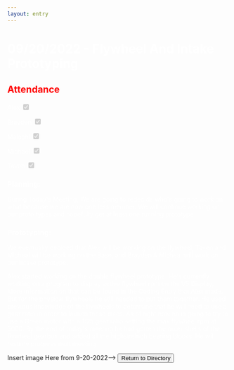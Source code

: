 ```yaml
---
layout: entry
---
```

<h1> <span style="color:white">09/20/2022 - Flywheel And Intake Prototyping</span> </h1>

<h2 class="attendance"> <span style="color:red"> Attendance</span> </h2>

<p> </p>

<label class="container" style="color:white">Alex
  <input type="checkbox" disabled checked="checked">
  <span class="checkmark"></span>
</label>

<label class="container" style="color:white">Brayden
  <input type="checkbox" disabled checked="checked">
  <span class="checkmark"></span>
</label>

<label class="container" style="color:white">Malachi
  <input type="checkbox" disabled checked="checked">
  <span class="checkmark"></span>
</label>

<label class="container" style="color:white">Michael
  <input type="checkbox" disabled checked="checked">
  <span class="checkmark"></span>
</label>

<label class="container" style="color:white">Taven
  <input type="checkbox" disabled checked="checked">
  <span class="checkmark"></span>
</label>
<h3 style="color:white">Planning:</h3>
<p style="color:white">During Today's Meeting, We are going to redecide who's going to work on what because we are now one less member. We will continue working on our proto types and hopefully get at least one running prototype.</p>
<h3 style="color:white">Prototyping:</h3>
<p style="color:white">We eventually decided that Alex will be working on the flywheel, Taven and Micheal will be working on the Base, and Brayden & Micheal will work on our intake prototype. </p>
<p style="color:white">Alex started working on the double flywheel prototype. He's currently working on a program to display active flywheel rpm on the V5 Display, More information on that can be found in the Coding Entry that Alex made. But for the physical flywheels he still needed to put them together. He used previous knowledge of the flywheels to determine that he will need to use a gear ratio in order to launch these discs. As of right now he is going to try to use a Green motor with a 1:25 gear ratio setting the max flywheel rpm at 5000. By the end of today's meeting he had gotten the outer shells of the flywheel gearbox and added all the highstreingh bearing blocks. He will resume progress next meeting</p>

<!--> Insert image Here from 9-20-2022-->

<!-- Place This Redirect Button Underneath all other text and images on page-->
<a href="https://robotics.oavr.net/Directory">
<button class="return" type="button">Return to Directory</button>
</a>